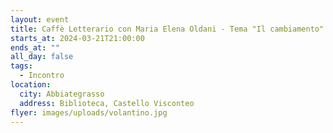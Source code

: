 ```yaml
---
layout: event
title: Caffè Letterario con Maria Elena Oldani - Tema "Il cambiamento"
starts_at: 2024-03-21T21:00:00
ends_at: ""
all_day: false
tags:
  - Incontro
location:
  city: Abbiategrasso
  address: Biblioteca, Castello Visconteo
flyer: images/uploads/volantino.jpg
---
```

